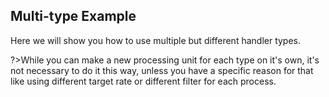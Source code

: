 ## Multi-type Example

Here we will show you how to use multiple but different handler types.

?>While you can make a new processing unit for each type on it's own, it's not necessary to do it this way, unless you have a specific reason for that like using different target rate or different filter for each process.
